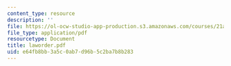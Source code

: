 ```yaml
---
content_type: resource
description: ''
file: https://ol-ocw-studio-app-production.s3.amazonaws.com/courses/21a-212-myth-ritual-and-symbolism-spring-2004/e64fb8bb3a5c0ab7d96b5c2ba7b8b283_laworder.pdf
file_type: application/pdf
resourcetype: Document
title: laworder.pdf
uid: e64fb8bb-3a5c-0ab7-d96b-5c2ba7b8b283
---
```

